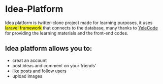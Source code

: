 # Idea-Platform
Idea platform is twitter-clone project made for learning purposes, it uses <mark>laravel framework</mark> that connects to the database, many thanks to [YeleCode](https://github.com/yelocode) for providing the learning materials and the front-end codes.

## Idea platform allows you to:
- creat an account
- post ideas and comment on your friends' 
- like posts and follow users
- upload images
